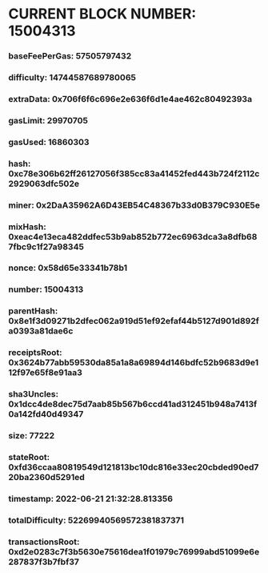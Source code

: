 # CURRENT BLOCK NUMBER: 15004313

### baseFeePerGas: 57505797432
### difficulty: 14744587689780065
### extraData: 0x706f6f6c696e2e636f6d1e4ae462c80492393a
### gasLimit: 29970705
### gasUsed: 16860303
### hash: 0xc78e306b62ff26127056f385cc83a41452fed443b724f2112c2929063dfc502e
### miner: 0x2DaA35962A6D43EB54C48367b33d0B379C930E5e
### mixHash: 0xeac4e13eca482ddfec53b9ab852b772ec6963dca3a8dfb687fbc9c1f27a98345
### nonce: 0x58d65e33341b78b1
### number: 15004313
### parentHash: 0x8e1f3d09271b2dfec062a919d51ef92efaf44b5127d901d892fa0393a81dae6c
### receiptsRoot: 0x3624b77abb59530da85a1a8a69894d146bdfc52b9683d9e112f97e65f8e91aa3
### sha3Uncles: 0x1dcc4de8dec75d7aab85b567b6ccd41ad312451b948a7413f0a142fd40d49347
### size: 77222
### stateRoot: 0xfd36ccaa80819549d121813bc10dc816e33ec20cbded90ed720ba2360d5291ed
### timestamp: 2022-06-21 21:32:28.813356
### totalDifficulty: 52269940569572381837371
### transactionsRoot: 0xd2e0283c7f3b5630e75616dea1f01979c76999abd51099e6e287837f3b7fbf37
